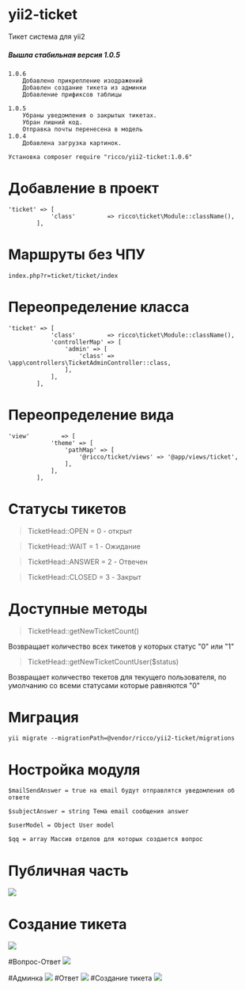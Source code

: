 # yii2-ticket
Тикет система для yii2

##### Вышла стабильная версия 1.0.5
```
1.0.6
    Добавлено прикрепление изодражений
    Добавлен создание тикета из админки
    Добавление прификсов таблицы

1.0.5
    Убраны уведомления о закрытых тикетах.
    Убран лишний код.
    Отправка почты перенесена в модель
1.0.4 
    Добавлена загрузка картинок.
```

```
Установка composer require "ricco/yii2-ticket:1.0.6"
```

# Добавление в проект
```
'ticket' => [
            'class'         => ricco\ticket\Module::className(),
        ],
```

# Маршруты без ЧПУ
```
index.php?r=ticket/ticket/index
```

# Переопределение класса
```
'ticket' => [
            'class'         => ricco\ticket\Module::className(),
            'controllerMap' => [
                'admin' => [
                    'class' => \app\controllers\TicketAdminController::class,
                ],
            ],
        ],
```
# Переопределение вида
```
'view'         => [
            'theme' => [
                'pathMap' => [
                    '@ricco/ticket/views' => '@app/views/ticket',
                ],
            ],
        ],
```

# Статусы тикетов
> TicketHead::OPEN = 0 - открыт

> TicketHead::WAIT = 1 - Ожидание

> TicketHead::ANSWER = 2 - Отвечен

> TicketHead::CLOSED = 3 - Закрыт

# Доступные методы

> TicketHead::getNewTicketCount()

Возвращает количество всех тикетов у которых статус "0" или "1" 

> TicketHead::getNewTicketCountUser($status)

Возвращает количество текетов для текущего пользователя, по умолчанию со всеми статусами которые равняются "0"

# Миграция
```
yii migrate --migrationPath=@vendor/ricco/yii2-ticket/migrations
```

# Ностройка модуля
```
$mailSendAnswer = true на email будут отправлятся уведомления об ответе

$subjectAnswer = string Тема email сообщения answer

$userModel = Object User model

$qq = array Массив отделов для которых создается вопрос
```

# Публичная часть
![](http://i.imgur.com/AAptr3g.png)

# Создание тикета
![](http://i.imgur.com/D07htEF.png)

#Вопрос-Ответ
![](http://i.imgur.com/BkFcjJ2.png)

#Админка
![](http://i.imgur.com/r6veOiH.png)
#Ответ
![](http://i.imgur.com/HMrZFZu.png)
#Создание тикета
![](http://i.imgur.com/KtT3oeP.png)
